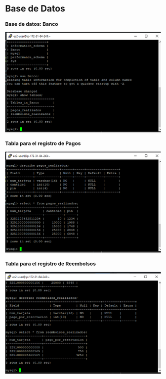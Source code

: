 # Base de Datos

### Base de datos: Banco

![](https://github.com/geral831/Tec.Integracion-Banco/blob/master/Database/img/c1.png)

### Tabla para el registro de Pagos

![](https://github.com/geral831/Tec.Integracion-Banco/blob/master/Database/img/c2.png)

### Tabla para el registro de Reembolsos

![](https://github.com/geral831/Tec.Integracion-Banco/blob/master/Database/img/c3.png)
